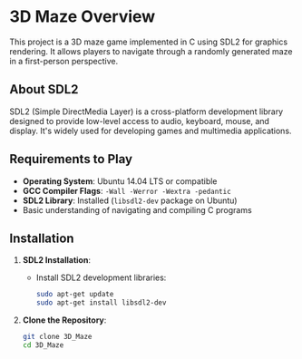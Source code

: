 # 3D Maze Overview

This project is a 3D maze game implemented in C using SDL2 for graphics rendering. It allows players to navigate through a randomly generated maze in a first-person perspective.

## About SDL2

SDL2 (Simple DirectMedia Layer) is a cross-platform development library designed to provide low-level access to audio, keyboard, mouse, and display. It's widely used for developing games and multimedia applications.

## Requirements to Play

- **Operating System**: Ubuntu 14.04 LTS or compatible
- **GCC Compiler Flags**: `-Wall -Werror -Wextra -pedantic`
- **SDL2 Library**: Installed (`libsdl2-dev` package on Ubuntu)
- Basic understanding of navigating and compiling C programs

## Installation

1. **SDL2 Installation**:
   - Install SDL2 development libraries:
     ```bash
     sudo apt-get update
     sudo apt-get install libsdl2-dev
     ```

2. **Clone the Repository**:
   ```bash
   git clone 3D_Maze
   cd 3D_Maze

